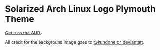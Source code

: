 # Solarized Arch Linux Logo Plymouth Theme

[Get it on the AUR.](https://aur.archlinux.org/packages/plymouth-theme-arch-solarized-git/).

All credit for the background image goes to [@hundone on deviantart](https://hundone.deviantart.com/art/Solarized-Arch-Linux-526680930).

